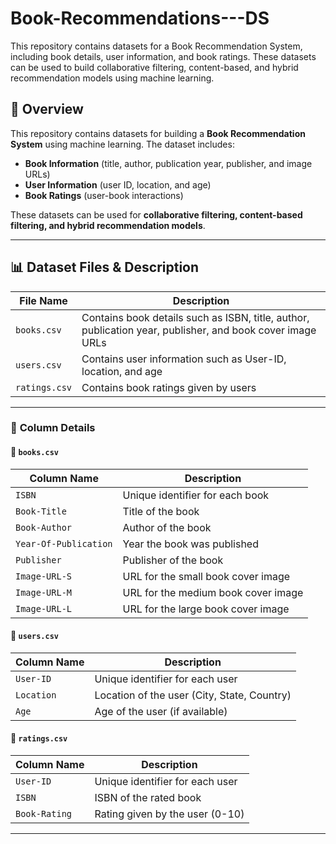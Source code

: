 # Book-Recommendations---DS
This repository contains datasets for a Book Recommendation System, including book details, user information, and book ratings. These datasets can be used to build collaborative filtering, content-based, and hybrid recommendation models using machine learning.

## 📌 Overview
This repository contains datasets for building a **Book Recommendation System** using machine learning. The dataset includes:
- **Book Information** (title, author, publication year, publisher, and image URLs)
- **User Information** (user ID, location, and age)
- **Book Ratings** (user-book interactions)

These datasets can be used for **collaborative filtering, content-based filtering, and hybrid recommendation models**.

---

## 📊 Dataset Files & Description

| File Name      | Description |
|---------------|------------|
| `books.csv`   | Contains book details such as ISBN, title, author, publication year, publisher, and book cover image URLs |
| `users.csv`   | Contains user information such as User-ID, location, and age |
| `ratings.csv` | Contains book ratings given by users |

---

### 🔹 **Column Details**
#### 📂 `books.csv`
| Column Name             | Description |
|-------------------------|------------|
| `ISBN`                 | Unique identifier for each book |
| `Book-Title`           | Title of the book |
| `Book-Author`          | Author of the book |
| `Year-Of-Publication`  | Year the book was published |
| `Publisher`            | Publisher of the book |
| `Image-URL-S`          | URL for the small book cover image |
| `Image-URL-M`          | URL for the medium book cover image |
| `Image-URL-L`          | URL for the large book cover image |

#### 📂 `users.csv`
| Column Name | Description |
|------------|------------|
| `User-ID`  | Unique identifier for each user |
| `Location` | Location of the user (City, State, Country) |
| `Age`      | Age of the user (if available) |

#### 📂 `ratings.csv`
| Column Name | Description |
|------------|------------|
| `User-ID`  | Unique identifier for each user |
| `ISBN`     | ISBN of the rated book |
| `Book-Rating` | Rating given by the user (0-10) |

---
